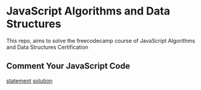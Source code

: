 # JavaScript Algorithms and Data Structures
 This repo, aims to solve the freecodecamp course of JavaScript Algorithms and Data Structures Certification

## Comment Your JavaScript Code
[statement](https://www.freecodecamp.org/learn/javascript-algorithms-and-data-structures/basic-javascript/comment-your-javascript-code)
[solution](https://github.com/juanudk/javascript-algorithms-and-data-structures/blob/main/comment-your-javascript-code.js)
